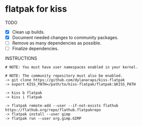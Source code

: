 # flatpak for kiss

TODO

- [x] Clean up builds.
- [x] Document needed changes to community packages.
- [ ] Remove as many dependencies as possible.
- [ ] Finalize dependencies.

INSTRUCTIONS

```
# NOTE: You must have user namespaces enabled in your kernel.

# NOTE: The community repository must also be enabled.
-> git clone https://github.com/dylanaraps/kiss-flatpak
-> export KISS_PATH=/path/to/kiss-flatpak/flatpak:$KISS_PATH

-> kiss b flatpak
-> kiss i flatpak

-> flatpak remote-add --user --if-not-exists flathub https://flathub.org/repo/flathub.flatpakrepo
-> flatpak install --user gimp
-> flatpak run --user org.gimp.GIMP
```
